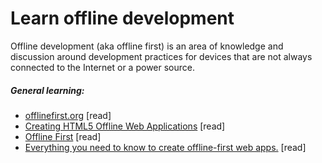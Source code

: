 # Learn offline development

Offline development (aka offline first) is an area of knowledge and discussion around development practices for devices that are not always connected to the Internet or a power source.

##### General learning:

* [offlinefirst.org](http://offlinefirst.org) [read]
* [Creating HTML5 Offline Web Applications](http://apress.jensimmons.com/v5/pro-html5-programming/ch12.html)  [read]
* [Offline First](http://www.webdirections.org/offlineworkshop/ibooksDraft.pdf) [read]
* [Everything you need to know to create offline-first web apps.](https://github.com/pazguille/offline-first) [read]





















 






